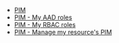 - [PIM](https://portal.azure.com/#blade/Microsoft_Azure_PIMCommon/CommonMenuBlade/quickStart)
- [PIM - My AAD roles](https://portal.azure.com/#blade/Microsoft_Azure_PIMCommon/ActivationMenuBlade/aadmigratedroles)
- [PIM - My RBAC roles](https://portal.azure.com/#blade/Microsoft_Azure_PIMCommon/ActivationMenuBlade/azurerbac)
- [PIM - Manage my resource's PIM](https://portal.azure.com/#blade/Microsoft_Azure_PIMCommon/CommonMenuBlade/azurerbac)
